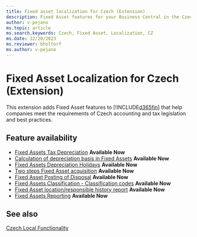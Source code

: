 ```yaml
---
title: Fixed asset localization for Czech (Extension)
description: Fixed Asset features for your Business Central in the Czech Republic. 
author: v-pejano
ms.topic: article
ms.search.keywords: Czech, Fixed Asset, Localization, CZ
ms.date: 12/20/2023
ms.reviewer: bholtorf
ms.author: v-pejano
---
```


# Fixed Asset Localization for Czech (Extension)

This extension adds Fixed Asset features to [!INCLUDE[d365fin](../../includes/d365fin_md.md)] that help companies meet the requirements of Czech accounting and tax legislation and best practices.

## Feature availability

- [Fixed Assets Tax Depreciation](how-to-use-tax-depreciation-for-fixed-assets.md) **Available Now**
- [Calculation of depreciation basis in Fixed Assets](how-to-calculate-depreciation-basis.md) **Available Now**
- [Fixed Assets Depreciation Holidays](how-to-depreciate-holidays-for-fixed-assets.md) **Available Now**
- [Two steps Fixed Asset acquisition](how-to-use-two-steps-fixed-asset-acquisition.md) **Available Now**
- [Fixed Asset Posting of Disposal](how-to-post-disposal-of-fixed-asset.md) **Available Now**
- [Fixed Assets Classification - Classification codes](how-to-use-clasification-code-for-fixed-assets.md) **Available Now**
- [Fixed Asset location/responsible history report](how-to-use-fixed-asset-location-history-report.md) **Available Now**
- [Fixed Assets Reporting](how-to-use-fixed-assets-reporting.md) **Available Now**

## See also

[Czech Local Functionality](czech-local-functionality.md)  
